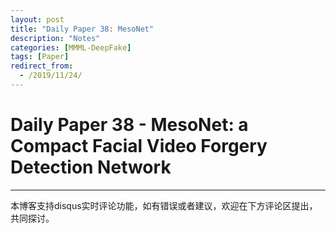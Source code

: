 ```yaml
---
layout: post
title: "Daily Paper 38: MesoNet"
description: "Notes"
categories: [MMML-DeepFake]
tags: [Paper]
redirect_from:
  - /2019/11/24/
---
```


# Daily Paper 38 - MesoNet: a Compact Facial Video Forgery Detection Network  



---
本博客支持disqus实时评论功能，如有错误或者建议，欢迎在下方评论区提出，共同探讨。  
